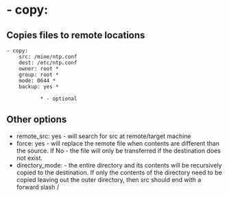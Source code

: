 # - copy:

## Copies files to remote locations

```
- copy:
    src: /mine/ntp.conf
    dest: /etc/ntp.conf
    owner: root *
    group: root *
    mode: 0644 *
    backup: yes *

           * - optional
```

## Other options 

- remote_src: yes - will search for src at remote/target machine
- force: yes - will replace the remote file when contents are different than the source. If No - the file will only be transferred if the destination does not exist. 
- directory_mode: - the entire directory and its contents will be recursively copied to the destination. If only the contents of the directory need to be copied leaving out the outer directory, then src should end with a forward slash /

